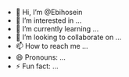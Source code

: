 - 👋 Hi, I’m @Ebihosein
- 👀 I’m interested in ...
- 🌱 I’m currently learning ...
- 💞️ I’m looking to collaborate on ...
- 📫 How to reach me ...
- 😄 Pronouns: ...
- ⚡ Fun fact: ...

<!---
Ebihosein/Ebihosein is a ✨ special ✨ repository because its `README.md` (this file) appears on your GitHub profile.
You can click the Preview link to take a look at your changes.
--->
